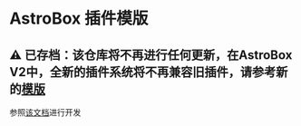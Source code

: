 # AstroBox 插件模版
## ⚠️ 已存档：该仓库将不再进行任何更新，在AstroBox V2中，全新的插件系统将不再兼容旧插件，请参考新的[模版](https://github.com/AstralSightStudios/AstroBox-NG-Plugin-Template-Rust)
参照[该文档](https://plugindoc.astrobox.online)进行开发
